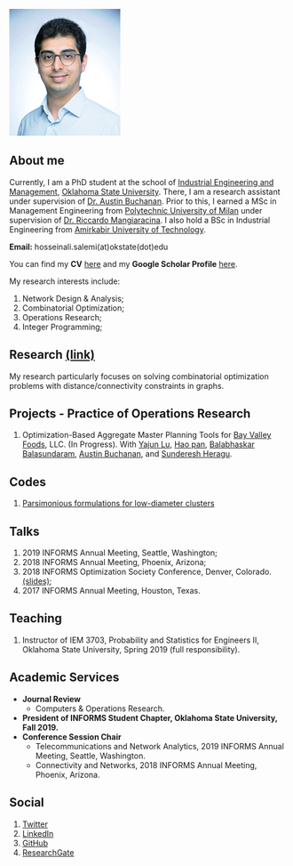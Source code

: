 ![headshot](https://raw.githubusercontent.com/halisalemi/halisalemi.github.io/master/assets/images/headshot.png)

## About me 
Currently, I am a PhD student at the school of [Industrial Engineering and Management](https://iem.okstate.edu/), [Oklahoma State University](https://go.okstate.edu/). There, I am a research assistant under supervision of [Dr. Austin Buchanan](https://sites.google.com/site/austinlbuchanan/home). Prior to this, I earned a MSc in Management Engineering from [Polytechnic University of Milan](https://www.polimi.it/en/) under supervision of [Dr. Riccardo Mangiaracina](https://www.som.polimi.it/en/professor/mangiaracina-riccardo/). I also hold a BSc in Industrial Engineering from [Amirkabir University of Technology](http://aut.ac.ir/en/).

**Email:** hosseinali.salemi(at)okstate(dot)edu

You can find my **CV** [here](https://drive.google.com/file/d/1dLeYsdanG-5aJZivj2sS_pvwCjcGLH1Q/view?usp=sharing) and my **Google Scholar Profile** [here](https://scholar.google.com/citations?user=rvuBQ_MAAAAJ&hl=en&oi=ao).

My research interests include:
1. Network Design & Analysis;
2. Combinatorial Optimization;
3. Operations Research;
4. Integer Programming;

## Research [(link)](./Research.md)
My research particularly focuses on solving combinatorial optimization problems with distance/connectivity constraints in graphs. 

## Projects - Practice of Operations Research
1. Optimization-Based Aggregate Master Planning Tools for [Bay Valley Foods](https://bayvalleyfoods.com/), LLC. (In Progress).
With [Yajun Lu](https://www.bucknell.edu/fac-staff/yajun-lu), [Hao pan](https://www.linkedin.com/in/hao-pan-9b905456/), [Balabhaskar Balasundaram](https://baski.okstate.edu/bio), [Austin Buchanan](https://sites.google.com/site/austinlbuchanan/home), and [Sunderesh Heragu](https://iem.okstate.edu/node/107).

## Codes
1. [Parsimonious formulations for low-diameter clusters](https://github.com/halisalemi/ParsimoniousKClub)

## Talks
1. 2019 INFORMS Annual Meeting, Seattle, Washington;
2. 2018 INFORMS Annual Meeting, Phoenix, Arizona;
3. 2018 INFORMS Optimization Society Conference, Denver, Colorado. [(slides)](https://drive.google.com/file/d/1CJx621oXegWQrmu5GoihqY1xpe3s8jlC/view?usp=sharing);
4. 2017 INFORMS Annual Meeting, Houston, Texas.

## Teaching
1. Instructor of IEM 3703, Probability and Statistics for Engineers II, Oklahoma State University, Spring 2019 (full responsibility).

## Academic Services
- **Journal Review**
    - Computers & Operations Research. 
- **President of INFORMS Student Chapter, Oklahoma State University, Fall 2019.**
- **Conference Session Chair**
    - Telecommunications and Network Analytics, 2019 INFORMS Annual Meeting, Seattle, Washington.
    - Connectivity and Networks, 2018 INFORMS Annual Meeting, Phoenix, Arizona.

## Social
1. [Twitter](https://twitter.com/HASalemi)
2. [LinkedIn](https://www.linkedin.com/in/hosseinali-salemi-a8762066/)
3. [GitHub](https://github.com/halisalemi)
4. [ResearchGate](https://www.researchgate.net/profile/Hosseinali_Salemi)






